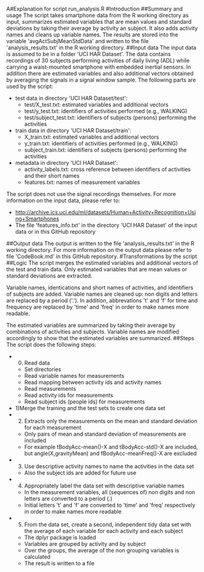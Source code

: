 A#Explanation for script run_analysis.R
#Introduction
##Summary and usage
The script takes smartphone data from the R working directory as input, summarizes estimated variables that are mean values and standard deviations by taking their average by activity an subject. It also adds activity names and cleans up variable names. The results are stored into the variable 'avgActSubjMeanStdData' and written to the file 'analysis_results.txt' in the R working directory.
##Input data
The input data is assumed to be in a folder 'UCI HAR Dataset'.
The data contains recordings of 30 subjects performing activities of daily living (ADL) while carrying a waist-mounted smartphone with embedded inertial sensors.
In addition there are estimated variables and also additional vectors obtained by averaging the signals in a signal window sample.
The following parts are used by the script:
* test data in directory 'UCI HAR Dataset/test':
  * test/X_test.txt: estimated variables and additional vectors
  * test/y_test.txt: identifiers of activities performed (e.g., WALKING)
  * test/subject_test.txt: identifiers of subjects (persons) performing the activities
* train data in directory 'UCI HAR Dataset/train':
  * X_train.txt: estimated variables and additional vectors
  * y_train.txt: identifiers of activities performed (e.g., WALKING)
  * subject_train.txt: identifiers of subjects (persons) performing the activities
* metadata in directory 'UCI HAR Dataset':
  * activity_labels.txt: cross reference between identifiers of activities and their short names
  * features.txt: names of measurement variables

The script does not use the signal recordings themselves.
For more information on the input data, please refer to:
* http://archive.ics.uci.edu/ml/datasets/Human+Activity+Recognition+Using+Smartphones
* The file 'features_info.txt' in the directory 'UCI HAR Dataset' of the input data or in this GitHub repository

##Output data
The output is written to the file 'analysis_results.txt' in the R working directory.
For more information on the output data please refer to file 'CodeBook.md' in this GitHub repository.
#Transformations by the script
##Logic
The script merges the estimated variables and additional vectors of the test and train data.
Only estimated variables that are mean values or standard deviations are extracted.

Variable names, identications and short names of activities, and identifiers of subjects are added.
Variable names are cleaned up: non digits and letters are replaced by a period ('.'). In addition, abbrevations 't' and 'f' for time and frequency are replaced by 'time' and 'freq' in order to make names more readable.

The estimated variables are summarized by taking their average by combinations of activities and subjects.
Variable names are modified accordingly to show that the estimated variables are summarized.
##Steps
The script does the following steps:
* 0) Read data
  * Set directories
  * Read variable names for measurements
  * Read mapping between activity ids and activity names
  * Read measurements
  * Read activity ids for measurements
  * Read subject ids (people ids) for measurements
* 1)Merge the training and the test sets to create one data set
* 2) Extracts only the measurements on the mean and standard deviation for each measurement
  * Only pairs of mean and standard deviation of measurements are included
  * For example tBodyAcc-mean()-X and tBodyAcc-std()-X are included, but angle(X,gravityMean) and fBodyAcc-meanFreq()-X are excluded
* 3) Use descriptive activity names to name the activities in the data set
  * Also the subject ids are added for future use
* 4) Appropriately label the data set with descriptive variable names
  * In the measurement variables, all (sequences of) non digits and non letters are converted to a period (.)
  * Initial letters 't' and 'f' are converted to 'time' and 'freq' respectively in order to make names more readable
* 5) From the data set, create a second, independent tidy data set with the average of each variable for each activity and each subject
  * The dplyr package is loaded
  * Variables are grouped by activity and by subject
  * Over the groups, the average of the non grouping variables is calculated
  * The result is written to a file

